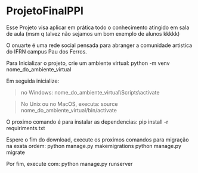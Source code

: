 # ProjetoFinalPPI
Esse Projeto visa aplicar em prática todo o conhecimento atingido em sala de aula (msm q talvez não sejamos um bom exemplo de alunos kkkkk)

O onuarte é uma rede social pensada para abranger a comunidade artistica do IFRN campus Pau dos Ferros.

Para Inicializar o projeto, crie um ambiente virtual:
python -m venv nome_do_ambiente_virtual

Em seguida inicialize:
>no Windows:
nome_do_ambiente_virtual\Scripts\activate

>No Unix ou no MacOS, executa:
source nome_do_ambiente_virtual/bin/activate

O proximo comando é para instalar as dependencias:
pip install -r requiriments.txt

Espere o fim do download, execute os proximos comandos para migração na exata ordem:
python manage.py makemigrations
python manage.py migrate

Por fim, execute com:
python manage.py runserver

